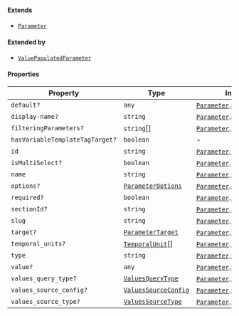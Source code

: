#### Extends

* [`Parameter`](./api_html/Parameter.md)

#### Extended by

* [`ValuePopulatedParameter`](./api_html/ValuePopulatedParameter.md)

#### Properties

| Property                                                                  | Type                                                     | Inherited from                                                                                                |
| ------------------------------------------------------------------------- | -------------------------------------------------------- | ------------------------------------------------------------------------------------------------------------- |
| <a id="default"></a> `default?`                                           | `any`                                                    | [`Parameter`](./api_html/Parameter.md).[`default`](./api_html/Parameter.md#default)                           |
| <a id="display-name"></a> `display-name?`                                 | `string`                                                 | [`Parameter`](./api_html/Parameter.md).[`display-name`](./api_html/Parameter.md#display-name)                 |
| <a id="filteringparameters"></a> `filteringParameters?`                   | `string`\[]                                              | [`Parameter`](./api_html/Parameter.md).[`filteringParameters`](./api_html/Parameter.md#filteringparameters)   |
| <a id="hasvariabletemplatetagtarget"></a> `hasVariableTemplateTagTarget?` | `boolean`                                                | -                                                                                                             |
| <a id="id"></a> `id`                                                      | `string`                                                 | [`Parameter`](./api_html/Parameter.md).[`id`](./api_html/Parameter.md#id)                                     |
| <a id="ismultiselect"></a> `isMultiSelect?`                               | `boolean`                                                | [`Parameter`](./api_html/Parameter.md).[`isMultiSelect`](./api_html/Parameter.md#ismultiselect)               |
| <a id="name"></a> `name`                                                  | `string`                                                 | [`Parameter`](./api_html/Parameter.md).[`name`](./api_html/Parameter.md#name)                                 |
| <a id="options"></a> `options?`                                           | [`ParameterOptions`](./api_html/ParameterOptions.md)     | [`Parameter`](./api_html/Parameter.md).[`options`](./api_html/Parameter.md#options)                           |
| <a id="required"></a> `required?`                                         | `boolean`                                                | [`Parameter`](./api_html/Parameter.md).[`required`](./api_html/Parameter.md#required)                         |
| <a id="sectionid"></a> `sectionId?`                                       | `string`                                                 | [`Parameter`](./api_html/Parameter.md).[`sectionId`](./api_html/Parameter.md#sectionid)                       |
| <a id="slug"></a> `slug`                                                  | `string`                                                 | [`Parameter`](./api_html/Parameter.md).[`slug`](./api_html/Parameter.md#slug)                                 |
| <a id="target"></a> `target?`                                             | [`ParameterTarget`](./api_html/ParameterTarget.md)       | [`Parameter`](./api_html/Parameter.md).[`target`](./api_html/Parameter.md#target)                             |
| <a id="temporal_units"></a> `temporal_units?`                             | [`TemporalUnit`](./api_html/TemporalUnit.md)\[]          | [`Parameter`](./api_html/Parameter.md).[`temporal_units`](./api_html/Parameter.md#temporal_units)             |
| <a id="type"></a> `type`                                                  | `string`                                                 | [`Parameter`](./api_html/Parameter.md).[`type`](./api_html/Parameter.md#type)                                 |
| <a id="value"></a> `value?`                                               | `any`                                                    | [`Parameter`](./api_html/Parameter.md).[`value`](./api_html/Parameter.md#value)                               |
| <a id="values_query_type"></a> `values_query_type?`                       | [`ValuesQueryType`](./api_html/ValuesQueryType.md)       | [`Parameter`](./api_html/Parameter.md).[`values_query_type`](./api_html/Parameter.md#values_query_type)       |
| <a id="values_source_config"></a> `values_source_config?`                 | [`ValuesSourceConfig`](./api_html/ValuesSourceConfig.md) | [`Parameter`](./api_html/Parameter.md).[`values_source_config`](./api_html/Parameter.md#values_source_config) |
| <a id="values_source_type"></a> `values_source_type?`                     | [`ValuesSourceType`](./api_html/ValuesSourceType.md)     | [`Parameter`](./api_html/Parameter.md).[`values_source_type`](./api_html/Parameter.md#values_source_type)     |
